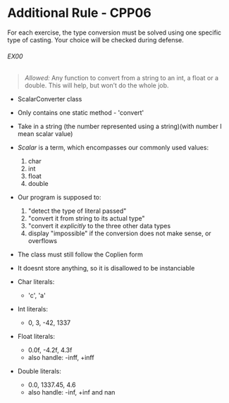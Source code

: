 # Additional Rule - CPP06

For each exercise, the type conversion must be solved using one specific type of casting.
Your choice will be checked during defense.

###### EX00

> *Allowed:* Any function to convert from a string to an int, a float or a double. This will help, but won’t do the whole job.

- ScalarConverter class
- Only contains one static method - 'convert' 
- Take in a string (the number represented using a string)(with number I mean scalar value)
- *Scalar* is a term, which encompasses our commonly used values:
     1. char
     2. int
     3. float
     4. double
- Our program is supposed to:
    1. "detect the type of literal passed"
    2. "convert it from string to its actual type"
    3. "convert it *explicitly* to the three other data types
    4. display "impossible" if the conversion does not make sense, or overflows


- The class must still follow the Coplien form
- It doesnt store anything, so it is disallowed to be instanciable


- Char literals:
    - 'c', 'a'
- Int literals:
    - 0, 3, -42, 1337
- Float literals:
    - 0.0f, -4.2f, 4.3f
    - also handle: -inff, +inff
- Double literals:
    - 0.0, 1337.45, 4.6
    - also handle: -inf, +inf and nan